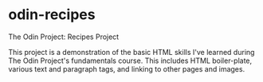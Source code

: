 # odin-recipes
The Odin Project: Recipes Project

This project is a demonstration of the basic HTML skills I've learned
during The Odin Project's fundamentals course. This includes HTML
boiler-plate, various text and paragraph tags, and linking to other
pages and images.